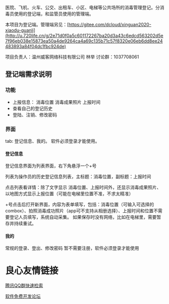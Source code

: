 医院、飞机、火车、公交、出租车、小区、电梯等公共场所的消毒管理登记。分消毒员使用的登记端，和监管员使用的管理端。

本项目为登记端。管理端另见：[https://gitee.com/dcloud/xinguan2020-xiaodu-guanli](http://u.720life.cn/g/2e71d0f0a5c601172267ba20d3a43c6edcd563202d5e7f96eb038e15873ea50a4de9264ca4a69c135b71c57f8320e06eb6dd8ee24483893a84f04dc1fbc924de)

项目负责人：温州威客网络科技有限公司 林举
讨论群：1037708061

## 登记端需求说明

### 功能
- 上报信息： 消毒位置 消毒成果照片 上报时间
- 查看自己的登记历史
- 登陆、注销、修改密码

### 界面
tab: 登记信息、我的。
软件必须登录才能使用。
#### 登记信息
登记信息界面为列表界面，右下角悬浮一个+号

列表为操作员的历史登记信息列表，主标题：消毒位置，副标题：上报时间

点击列表看详情：除了文字显示 消毒位置、上报时间外，还显示消毒成果照片、以地图方式显示上报位置（可能在电梯里位置不准，不求太精准）

+号点击后打开新界面，内容为表单填写，包括：消毒位置（可输入可选择的combox）、拍照消毒成功照片（app可不支持从相册选择）、上报时间和位置不需要登记人员填写，系统自动采集。
如果保存时没有网络，比如在电梯里，需要暂存并持续重试。

#### 我的
常规的登录、登出、修改密码
暂不需要注册，软件必须登录才能使用




 # 良心友情链接

[腾讯QQ群快速检索](http://u.720life.cn/s/8cf73f7c)

[软件免费开发论坛](http://u.720life.cn/s/bbb01dc0)